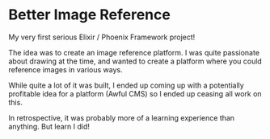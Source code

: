 # Better Image Reference

My very first serious Elixir / Phoenix Framework project!

The idea was to create an image reference platform. I was quite passionate about drawing at the time, and wanted to create a platform where you could reference images in various ways.

While quite a lot of it was built, I ended up coming up with a potentially profitable idea for a platform (Awful CMS) so I ended up ceasing all work on this. 

In retrospective, it was probably more of a learning experience than anything. But learn I did!

